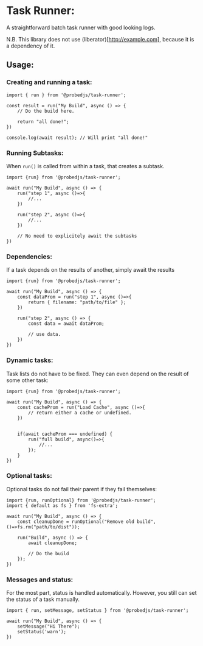 #  Task Runner:

A straightforward batch task runner with good looking logs.

N.B. This library does not use (liberator)[http://example.com], because it is a dependency of it.


## Usage:

### Creating and running a task:
```
import { run } from '@probedjs/task-runner';

const result = run("My Build", async () => {
    // Do the build here.

    return "all done!";
})

console.log(await result); // Will print "all done!"
```

### Running Subtasks:

When `run()` is called from within a task, that creates a subtask.

```
import {run} from '@probedjs/task-runner';

await run("My Build", async () => {
    run("step 1", async ()=>{
        //...
    })

    run("step 2", async ()=>{
        //...
    })

    // No need to explicitely await the subtasks
})
```

### Dependencies:

If a task depends on the results of another, simply await the results 

```
import {run} from '@probedjs/task-runner';

await run("My Build", async () => {
    const dataProm = run("step 1", async ()=>{
        return { filename: "path/to/file" };
    })

    run("step 2", async () => {
        const data = await dataProm;

        // use data.
    })
})
```

### Dynamic tasks:

Task lists do not have to be fixed. They can even depend on the result of some other task:

```
import {run} from '@probedjs/task-runner';

await run("My Build", async () => {
    const cacheProm = run("Load Cache", async ()=>{
        // return either a cache or undefined.
    })


    if(await cacheProm === undefined) {
        run("full build", async()=>{
            //...
        });
    }
})
```

### Optional tasks:

Optional tasks do not fail their parent if they fail themselves:

```
import {run, runOptional} from '@probedjs/task-runner';
import { default as fs } from 'fs-extra';

await run("My Build", async () => {
    const cleanupDone = runOptional("Remove old build", ()=>fs.rm("path/to/dist"));

    run("Build", async () => {
        await cleanupDone;

        // Do the build
    });
})
```

### Messages and status:

For the most part, status is handled automatically. However, you still can set the status of a
task manually.

```
import { run, setMessage, setStatus } from '@probedjs/task-runner';

await run("My Build", async () => {
    setMessage("Hi There");
    setStatus('warn');
})
```